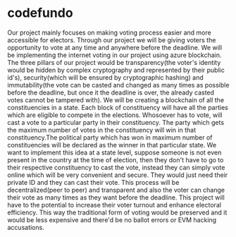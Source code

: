 # codefundo

Our project mainly focuses on making voting process easier and more accessible for electors. Through our project we will be giving voters the opportunity to vote at any time and anywhere before the deadline. We will be implementing the internet voting in our project using azure blockchain. The three pillars of our project would be transparency(the voter's identity would be hidden by complex cryptography and represented by their public id's), security(which will be ensured by cryptographic hashing) and immutability(the vote can be casted and changed as many times as possible before the deadline, but once it the deadline is over, the already casted votes cannot be tampered with). We will be creating a blockchain of all the constituencies in a state. Each block of constituency will have all the parties which are eligible to compete in the elections. Whosoever has to vote, will cast a vote to a particular party in their constituency. The party which gets the maximum number of votes in the constituency will win in that constituency.The political party which has won in maximum number of constituencies will be declared as the winner in that particular state. We want to implement this idea at a state level, suppose someone is not even present in the country at the time of election, then they don't have to go to their respective constituency to cast the vote, instead they can simply vote online which will be very convenient and secure. They would just need their private ID and they can cast their vote. This process will be decentralized(peer to peer) and transparent and also the voter can change their vote as many times as they want before the deadline. This project will have to the potential to increase their voter turnout and enhance electoral efficiency. This way the traditional form of voting would be preserved and it would be less expensive and there'd be no ballot errors or EVM hacking accusations.
